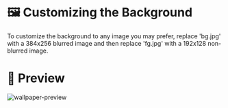 # 🖼️ Customizing the Background
To customize the background to any image you may prefer, replace 'bg.jpg' with a 384x256 blurred image and then replace 'fg.jpg' with a 192x128 non-blurred image.

# 🔎 Preview
![wallpaper-preview](https://github.com/drewmarsh/raindrops-simulation/assets/78824781/6f0fb3f2-b644-4767-9aa9-57ef2d610c7e)
